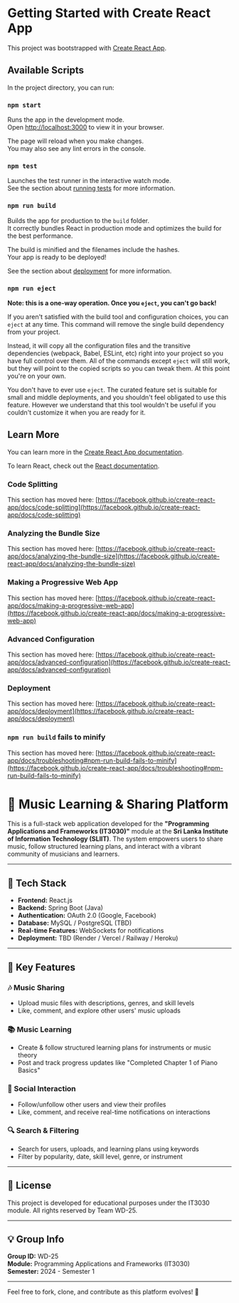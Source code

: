 
# Getting Started with Create React App

This project was bootstrapped with [Create React App](https://github.com/facebook/create-react-app).

## Available Scripts

In the project directory, you can run:

### `npm start`

Runs the app in the development mode.\
Open [http://localhost:3000](http://localhost:3000) to view it in your browser.

The page will reload when you make changes.\
You may also see any lint errors in the console.

### `npm test`

Launches the test runner in the interactive watch mode.\
See the section about [running tests](https://facebook.github.io/create-react-app/docs/running-tests) for more information.

### `npm run build`

Builds the app for production to the `build` folder.\
It correctly bundles React in production mode and optimizes the build for the best performance.

The build is minified and the filenames include the hashes.\
Your app is ready to be deployed!

See the section about [deployment](https://facebook.github.io/create-react-app/docs/deployment) for more information.

### `npm run eject`

**Note: this is a one-way operation. Once you `eject`, you can't go back!**

If you aren't satisfied with the build tool and configuration choices, you can `eject` at any time. This command will remove the single build dependency from your project.

Instead, it will copy all the configuration files and the transitive dependencies (webpack, Babel, ESLint, etc) right into your project so you have full control over them. All of the commands except `eject` will still work, but they will point to the copied scripts so you can tweak them. At this point you're on your own.

You don't have to ever use `eject`. The curated feature set is suitable for small and middle deployments, and you shouldn't feel obligated to use this feature. However we understand that this tool wouldn't be useful if you couldn't customize it when you are ready for it.

## Learn More

You can learn more in the [Create React App documentation](https://facebook.github.io/create-react-app/docs/getting-started).

To learn React, check out the [React documentation](https://reactjs.org/).

### Code Splitting

This section has moved here: [https://facebook.github.io/create-react-app/docs/code-splitting](https://facebook.github.io/create-react-app/docs/code-splitting)

### Analyzing the Bundle Size

This section has moved here: [https://facebook.github.io/create-react-app/docs/analyzing-the-bundle-size](https://facebook.github.io/create-react-app/docs/analyzing-the-bundle-size)

### Making a Progressive Web App

This section has moved here: [https://facebook.github.io/create-react-app/docs/making-a-progressive-web-app](https://facebook.github.io/create-react-app/docs/making-a-progressive-web-app)

### Advanced Configuration

This section has moved here: [https://facebook.github.io/create-react-app/docs/advanced-configuration](https://facebook.github.io/create-react-app/docs/advanced-configuration)

### Deployment

This section has moved here: [https://facebook.github.io/create-react-app/docs/deployment](https://facebook.github.io/create-react-app/docs/deployment)

### `npm run build` fails to minify

This section has moved here: [https://facebook.github.io/create-react-app/docs/troubleshooting#npm-run-build-fails-to-minify](https://facebook.github.io/create-react-app/docs/troubleshooting#npm-run-build-fails-to-minify)

# 🎵 Music Learning & Sharing Platform

This is a full-stack web application developed for the **"Programming Applications and Frameworks (IT3030)"** module at the **Sri Lanka Institute of Information Technology (SLIIT)**. The system empowers users to share music, follow structured learning plans, and interact with a vibrant community of musicians and learners.

---

## 🔧 Tech Stack

- **Frontend:** React.js  
- **Backend:** Spring Boot (Java)  
- **Authentication:** OAuth 2.0 (Google, Facebook)  
- **Database:** MySQL / PostgreSQL (TBD)  
- **Real-time Features:** WebSockets for notifications  
- **Deployment:** TBD (Render / Vercel / Railway / Heroku)

---

## 🎯 Key Features

### 🎶 Music Sharing
- Upload music files with descriptions, genres, and skill levels
- Like, comment, and explore other users' music uploads

### 📚 Music Learning
- Create & follow structured learning plans for instruments or music theory
- Post and track progress updates like "Completed Chapter 1 of Piano Basics"

### 👥 Social Interaction
- Follow/unfollow other users and view their profiles
- Like, comment, and receive real-time notifications on interactions

### 🔍 Search & Filtering
- Search for users, uploads, and learning plans using keywords
- Filter by popularity, date, skill level, genre, or instrument

---

## 📄 License

This project is developed for educational purposes under the IT3030 module. All rights reserved by Team WD-25.

---

## 💡 Group Info

**Group ID:** WD-25  
**Module:** Programming Applications and Frameworks (IT3030)  
**Semester:** 2024 - Semester 1  

---

Feel free to fork, clone, and contribute as this platform evolves! 🚀

